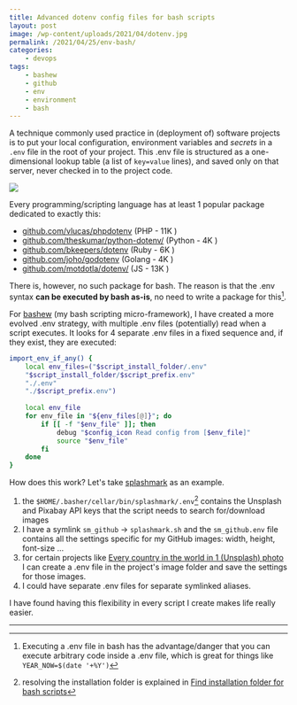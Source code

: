 ```yaml
---
title: Advanced dotenv config files for bash scripts
layout: post
image: /wp-content/uploads/2021/04/dotenv.jpg
permalink: /2021/04/25/env-bash/
categories:
    - devops
tags:
    - bashew
    - github
    - env
    - environment
    - bash
---
```

A technique commonly used practice in (deployment of) software projects is to put your local configuration, environment variables and _secrets_ in a `.env` file in the root of your project. This .env file is structured as a one-dimensional lookup table (a list of `key=value` lines), and saved only on that server, never checked in to the project code.

![](/wp-content/uploads/2021/04/dotenv.jpg)

Every programming/scripting language has at least 1 popular package dedicated to exactly this:

* [github.com/vlucas/phpdotenv](https://github.com/vlucas/phpdotenv) (PHP - 11K <i class="fas fa-star"></i>)
* [github.com/theskumar/python-dotenv/](https://github.com/theskumar/python-dotenv/) (Python - 4K <i class="fas fa-star"></i>)
* [github.com/bkeepers/dotenv](https://github.com/bkeepers/dotenv) (Ruby - 6K <i class="fas fa-star"></i>)
* [github.com/joho/godotenv](https://github.com/joho/godotenv) (Golang - 4K <i class="fas fa-star"></i>)
* [github.com/motdotla/dotenv/](https://github.com/motdotla/dotenv/) (JS - 13K <i class="fas fa-star"></i>)

There is, however, no such package for bash. The reason is that the .env syntax **can be executed by bash as-is**, no need to write a package for this[^a]. 

[^a]: Executing a .env file in bash has the advantage/danger that you can execute arbitrary code inside a .env file, which is great for things like `YEAR_NOW=$(date '+%Y')`

For [bashew](https://github.com/pforret/bashew) (my bash scripting micro-framework), I have created a more evolved .env strategy, with multiple .env files (potentially) read when a script executes. It looks for 4 separate .env files in a fixed sequence and, if they exist, they are executed:


```bash
import_env_if_any() {
    local env_files=("$script_install_folder/.env"
    "$script_install_folder/$script_prefix.env" 
    "./.env" 
    "./$script_prefix.env")
    
    local env_file
    for env_file in "${env_files[@]}"; do
        if [[ -f "$env_file" ]]; then
            debug "$config_icon Read config from [$env_file]"
            source "$env_file"
        fi
    done
}
```
How does this work? Let's take [splashmark](https://github.com/pforret/splashmark) as an example.

1. the `$HOME/.basher/cellar/bin/splashmark/.env`[^b] contains the Unsplash and Pixabay API keys that the script needs to search for/download images
2. I have a symlink `sm_github` -> `splashmark.sh` and the `sm_github.env` file contains all the settings specific for my GitHub images: width, height, font-size ...
3. for certain projects like [Every country in the world in 1 (Unsplash) photo](https://blog.forret.com/2021/02/14/every-country-in-the-world-in-1-unsplash-photo/) I can create a .env file in the project's image folder and save the settings for those images.
4. I could have separate .env files for separate symlinked aliases.

I have found having this flexibility in every script I create makes life really easier.

[^b]: resolving the installation folder is explained in [Find installation folder for bash scripts](/2021/04/24/installation-folder/)

---
